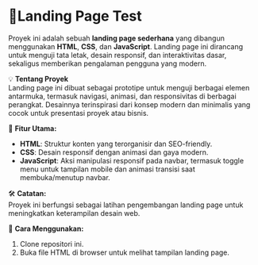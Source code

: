 # 🌟**Landing Page Test**  
Proyek ini adalah sebuah **landing page sederhana** yang dibangun menggunakan **HTML**, **CSS**, dan **JavaScript**. Landing page ini dirancang untuk menguji tata letak, desain responsif, dan interaktivitas dasar, sekaligus memberikan pengalaman pengguna yang modern.  

💡 **Tentang Proyek**  
Landing page ini dibuat sebagai prototipe untuk menguji berbagai elemen antarmuka, termasuk navigasi, animasi, dan responsivitas di berbagai perangkat. Desainnya terinspirasi dari konsep modern dan minimalis yang cocok untuk presentasi proyek atau bisnis.  

🎯 **Fitur Utama:**  
- **HTML**: Struktur konten yang terorganisir dan SEO-friendly.  
- **CSS**: Desain responsif dengan animasi dan gaya modern.  
- **JavaScript**: Aksi manipulasi responsif pada navbar, termasuk toggle menu untuk tampilan mobile dan animasi transisi saat membuka/menutup navbar.  

🛠 **Catatan:**  
Proyek ini berfungsi sebagai latihan pengembangan landing page untuk meningkatkan keterampilan desain web.  

📂 **Cara Menggunakan:**  
1. Clone repositori ini.  
2. Buka file HTML di browser untuk melihat tampilan landing page.
